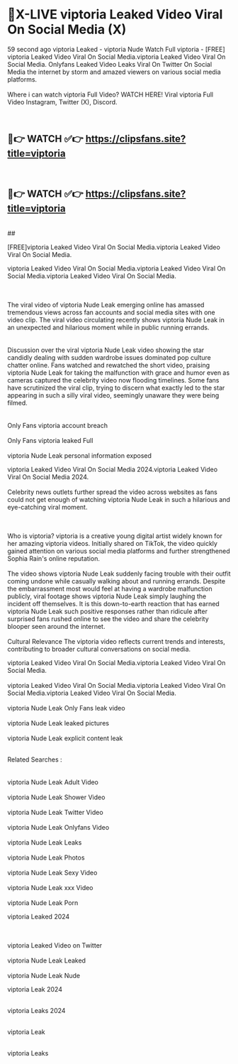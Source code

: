 # 🔴X-LIVE viptoria Leaked Video Viral On Social Media (X)<br>


59 second ago viptoria Leaked  - viptoria Nude  Watch Full viptoria - [FREE] viptoria Leaked Video Viral On Social Media.viptoria Leaked Video Viral On Social Media.   Onlyfans Leaked Video Leaks Viral On Twitter On Social Media the internet by storm and amazed viewers on various social media platforms. <br><br>
Where i can watch viptoria Full Video? WATCH HERE! Viral viptoria Full Video Instagram, Twitter (X), Discord. <br>


 <br>

##  🔴👉 WATCH ✅👉  <a href="https://clipsfans.site?title=viptoria&ref=git">https://clipsfans.site?title=viptoria</a> <br>
  <br>

##  🔴👉 WATCH ✅👉  <a href="https://clipsfans.site?title=viptoria&ref=git">https://clipsfans.site?title=viptoria</a> <br>
  <br>
  ##



[FREE]viptoria Leaked Video Viral On Social Media.viptoria Leaked Video Viral On Social Media. <br>

viptoria Leaked Video Viral On Social Media.viptoria Leaked Video Viral On Social Media.viptoria Leaked Video Viral On Social Media. <br>


  <br>

  <br>
The viral video of viptoria Nude Leak emerging online has amassed tremendous views across fan accounts and social media sites with one video clip. The viral video circulating recently shows viptoria Nude Leak in an unexpected and hilarious moment while in public running errands.<br>
<br>


<br>
Discussion over the viral viptoria Nude Leak video showing the star candidly dealing with sudden wardrobe issues dominated pop culture chatter online. Fans watched and rewatched the short video, praising viptoria Nude Leak for taking the malfunction with grace and humor even as cameras captured the celebrity video now flooding timelines. Some fans have scrutinized the viral clip, trying to discern what exactly led to the star appearing in such a silly viral video, seemingly unaware they were being filmed.<br>
<br>
<br> 
Only Fans viptoria account breach<br>
<br>
Only Fans viptoria leaked Full <br>
<br>
viptoria Nude Leak personal information exposed<br>

viptoria Leaked Video Viral On Social Media 2024.viptoria Leaked Video Viral On Social Media 2024. <br>
<br>
Celebrity news outlets further spread the video across websites as fans could not get enough of watching viptoria Nude Leak in such a hilarious and eye-catching viral moment.<br>
<br>

<br>
Who is viptoria? viptoria is a creative young digital artist widely known for her amazing viptoria videos. Initially shared on TikTok, the video quickly gained attention on various social media platforms and further strengthened Sophia Rain's online reputation.<br>
<br>
The video shows viptoria Nude Leak suddenly facing trouble with their outfit coming undone while casually walking about and running errands. Despite the embarrassment most would feel at having a wardrobe malfunction publicly, viral footage shows viptoria Nude Leak simply laughing the incident off themselves. It is this down-to-earth reaction that has earned viptoria Nude Leak such positive responses rather than ridicule after surprised fans rushed online to see the video and share the celebrity blooper seen around the internet.<br>
<br>
Cultural Relevance The viptoria video reflects current trends and interests, contributing to broader cultural conversations on social media.<br>

viptoria Leaked Video Viral On Social Media.viptoria Leaked Video Viral On Social Media.<br>
<br>
viptoria Leaked Video Viral On Social Media.viptoria Leaked Video Viral On Social Media.viptoria Leaked Video Viral On Social Media.<br>
<br>
viptoria Nude Leak Only Fans leak video<br>
<br>
viptoria Nude Leak leaked pictures<br>
<br>
viptoria Nude Leak explicit content leak<br>


<br>
Related Searches :<br>
<br>

<br>
viptoria Nude Leak Adult Video<br>
<br>
viptoria Nude Leak Shower Video<br>
<br>
viptoria Nude Leak Twitter Video<br>
<br>
viptoria Nude Leak Onlyfans Video<br>
<br>
viptoria Nude Leak Leaks<br>
<br>
viptoria Nude Leak Photos<br>

<br>
viptoria Nude Leak Sexy Video<br>
<br>
viptoria Nude Leak xxx Video<br>
<br>
viptoria Nude Leak Porn<br>

viptoria  Leaked 2024 <br> <br>
<br>

viptoria Leaked Video on Twitter <br>
<br>
viptoria Nude Leak Leaked<br>
<br>
viptoria Nude Leak Nude<br>


viptoria  Leak 2024 <br> <br>



viptoria  Leaks 2024 <br> <br>



 
viptoria  Leak<br> <br>



viptoria  Leaks<br> <br>





</p>




 



</p>










